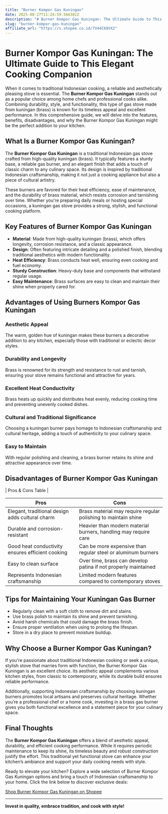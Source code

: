 ```yaml
---
title: "Burner Kompor Gas Kuningan"
date: 2025-08-27T11:24:59.566382Z
description: "# Burner Kompor Gas Kuningan: The Ultimate Guide to This Elegant Cooking Companion..."
slug: "burner-kompor-gas-kuningan"
affiliate_url: "https://s.shopee.co.id/7V44C68VX2"
---
```

# Burner Kompor Gas Kuningan: The Ultimate Guide to This Elegant Cooking Companion

When it comes to traditional Indonesian cooking, a reliable and aesthetically pleasing stove is essential. The **Burner Kompor Gas Kuningan** stands out as a popular choice among home chefs and professional cooks alike. Combining durability, style, and functionality, this type of gas stove made from kuningan (brass) is known for its timeless appeal and excellent performance. In this comprehensive guide, we will delve into the features, benefits, disadvantages, and why the Burner Kompor Gas Kuningan might be the perfect addition to your kitchen.

## What Is a Burner Kompor Gas Kuningan?

The **Burner Kompor Gas Kuningan** is a traditional Indonesian gas stove crafted from high-quality kuningan (brass). It typically features a sturdy base, a reliable gas burner, and an elegant finish that adds a touch of classic charm to any culinary space. Its design is inspired by traditional Indonesian craftsmanship, making it not just a cooking appliance but also a piece of cultural artistry.

These burners are favored for their heat efficiency, ease of maintenance, and the durability of brass material, which resists corrosion and tarnishing over time. Whether you're preparing daily meals or hosting special occasions, a kuningan gas stove provides a strong, stylish, and functional cooking platform.

## Key Features of Burner Kompor Gas Kuningan

- **Material**: Made from high-quality kuningan (brass), which offers longevity, corrosion resistance, and a classic appearance.
- **Design**: Often featuring intricate detailing and a polished finish, blending traditional aesthetics with modern functionality.
- **Heat Efficiency**: Brass conducts heat well, ensuring even cooking and fuel economy.
- **Sturdy Construction**: Heavy-duty base and components that withstand regular usage.
- **Easy Maintenance**: Brass surfaces are easy to clean and maintain their shine when properly cared for.

## Advantages of Using Burners Kompor Gas Kuningan

### Aesthetic Appeal
The warm, golden hue of kuningan makes these burners a decorative addition to any kitchen, especially those with traditional or eclectic decor styles.

### Durability and Longevity
Brass is renowned for its strength and resistance to rust and tarnish, ensuring your stove remains functional and attractive for years.

### Excellent Heat Conductivity
Brass heats up quickly and distributes heat evenly, reducing cooking time and preventing unevenly cooked dishes.

### Cultural and Traditional Significance
Choosing a kuningan burner pays homage to Indonesian craftsmanship and cultural heritage, adding a touch of authenticity to your culinary space.

### Easy to Maintain
With regular polishing and cleaning, a brass burner retains its shine and attractive appearance over time.

## Disadvantages of Burner Kompor Gas Kuningan

| Pros & Cons Table |

| Pros | Cons |
| --- | --- |
| Elegant, traditional design adds cultural charm | Brass material may require regular polishing to maintain shine |
| Durable and corrosion-resistant | Heavier than modern material burners, handling may require care |
| Good heat conductivity ensures efficient cooking | Can be more expensive than regular steel or aluminum burners |
| Easy to clean surface | Over time, brass can develop patina if not properly maintained |
| Represents Indonesian craftsmanship | Limited modern features compared to contemporary stoves |

## Tips for Maintaining Your Kuningan Gas Burner

- Regularly clean with a soft cloth to remove dirt and stains.
- Use brass polish to maintain its shine and prevent tarnishing.
- Avoid harsh chemicals that could damage the brass finish.
- Ensure proper ventilation when using to prolong the lifespan.
- Store in a dry place to prevent moisture buildup.

## Why Choose a Burner Kompor Gas Kuningan?

If you're passionate about traditional Indonesian cooking or seek a unique, stylish stove that marries form with function, the Burner Kompor Gas Kuningan is an excellent choice. Its aesthetic appeal complements various kitchen styles, from classic to contemporary, while its durable build ensures reliable performance.

Additionally, supporting Indonesian craftsmanship by choosing kuningan burners promotes local artisans and preserves cultural heritage. Whether you’re a professional chef or a home cook, investing in a brass gas burner gives you both functional excellence and a statement piece for your culinary space.

## Final Thoughts

The **Burner Kompor Gas Kuningan** offers a blend of aesthetic appeal, durability, and efficient cooking performance. While it requires periodic maintenance to keep its shine, its timeless beauty and robust construction justify the effort. This traditional yet functional stove can enhance your kitchen’s ambiance and support your daily cooking needs with style.

Ready to elevate your kitchen? Explore a wide selection of Burner Kompor Gas Kuningan options and bring a touch of Indonesian craftsmanship to your home. Click the link below to discover exclusive deals:

[Shop Burner Kompor Gas Kuningan on Shopee](https://s.shopee.co.id/7V44C68VX2)

---

**Invest in quality, embrace tradition, and cook with style!**
